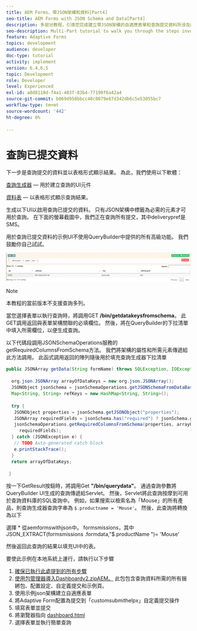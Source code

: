 ```yaml
---
title: AEM Forms，帶JSON架構和資料[Part4]
seo-title: AEM Forms with JSON Schema and Data[Part4]
description: 多部分教程，引導您完成建立帶JSON架構的自適應表單和查詢提交資料所涉及的步驟。
seo-description: Multi-Part tutorial to walk you through the steps involved in creating Adaptive Form with JSON schema and querying the submitted data.
feature: Adaptive Forms
topics: development
audience: developer
doc-type: tutorial
activity: implement
version: 6.4,6.5
topic: Development
role: Developer
level: Experienced
exl-id: a8d8118d-f4a1-483f-83b4-77190f6a42a4
source-git-commit: b069d958bbcc40c0079e87d342db6c5e53055bc7
workflow-type: tm+mt
source-wordcount: '442'
ht-degree: 0%

---
```


# 查詢已提交資料


下一步是查詢提交的資料並以表格形式顯示結果。 為此，我們使用以下軟體：

[查詢生成器](https://querybuilder.js.org/)  — 用於建立查詢的UI元件

[資料表](https://datatables.net/) — 以表格形式顯示查詢結果。

生成以下UI以啟用查詢已提交的資料。 只有JSON架構中標籤為必需的元素才可用於查詢。 在下面的螢幕截圖中，我們正在查詢所有提交，其中deliverypref是SMS。

用於查詢已提交資料的示例UI不使用QueryBuilder中提供的所有高級功能。 我們鼓勵你自己試試。

![querybuilder](assets/querybuilderui.gif)

>[!NOTE]
>
>本教程的當前版本不支援查詢多列。

當您選擇表單以執行查詢時，將調用GET **/bin/getdatakeysfromschema**。 此GET調用返回與表單架構關聯的必填欄位。 然後，將在QueryBuilder的下拉清單中填入所需欄位，以便生成查詢。

以下代碼段調用JSONSchemaOperations服務的getRequiredColumnsFromSchema方法。 我們將架構的屬性和所需元素傳遞給此方法調用。 此函式調用返回的陣列隨後用於填充查詢生成器下拉清單

```java
public JSONArray getData(String formName) throws SQLException, IOException {

  org.json.JSONArray arrayOfDataKeys = new org.json.JSONArray();
  JSONObject jsonSchema = jsonSchemaOperations.getJSONSchemaFromDataBase(formName);
  Map<String, String> refKeys = new HashMap<String, String>();

  try {
   JSONObject properties = jsonSchema.getJSONObject("properties");
   JSONArray requiredFields = jsonSchema.has("required") ? jsonSchema.getJSONArray("required") : null;
   jsonSchemaOperations.getRequiredColumnsFromSchema(properties, arrayOfDataKeys, "", jsonSchema, refKeys,
     requiredFields);
  } catch (JSONException e) {
   // TODO Auto-generated catch block
   e.printStackTrace();
  }
  return arrayOfDataKeys;

 }
```

按一下GetResult按鈕時，將調用Get **&quot;/bin/querydata&quot;**。 通過查詢參數將QueryBuilder UI生成的查詢傳遞給Servlet。 然後，Servlet將此查詢按摩到可用於查詢資料庫的SQL查詢中。 例如，如果搜索以檢索名為「Mouse」的所有產品，則查詢生成器查詢字串為 `$.productname = 'Mouse'`。 然後，此查詢將轉換為以下

選擇 &#42; 從aemformswithjson中。  formsmissions，其中JSON_EXTRACT(formsmissions .formdata,&quot;$.productName &quot;)= &#39;Mouse&#39;

然後返回此查詢的結果以填充UI中的表。

要使此示例在本地系統上運行，請執行以下步驟

1. [確保已執行此處提到的所有步驟](part2.md)
1. [使用包管理器導入Dashboardv2.zipAEM。](assets/dashboardv2.zip) 此包包含查詢資料所需的所有捆綁包、配置設定、自定義提交和示例頁。
1. 使用示例json架構建立自適應表單
1. 將Adaptive Form配置為提交到「customsubmithelpx」自定義提交操作
1. 填寫表單並提交
1. 將瀏覽器指向 [dashboard.html](http://localhost:4502/content/AemForms/dashboard.html)
1. 選擇表單並執行簡單查詢

